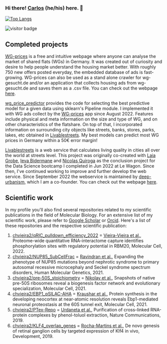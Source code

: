 ### Hi there! [Carlos](https://www.canva.com/design/DAFDka_ylKY/V-MMMoJv639cr9I8bn8mIQ/view?utm_content=DAFDka_ylKY&utm_campaign=designshare&utm_medium=link&utm_source=publishsharelink) (he/his) here. 👋 

[![Top Langs](https://github-readme-stats.vercel.app/api/top-langs/?username=chvieira2&layout=compact)](https://github.com/chvieira2/github-readme-stats)

![visitor badge](https://visitor-badge.glitch.me/badge?page_id=chvieira2.visitor-badge&left_color=red&right_color=green&left_text=Hello%20Visitors)


## Completed projects
[WG-prices](https://github.com/chvieira2/housing_crawler) is a free and intuitive webpage where anyone can analyse the market of shared flats (WGs) in Germany. It was created out of curiosity and desire to help people understand the housing market better. With roughly 750 new offers posted everyday, the embedded database of ads is fast-growing.  WG-prices can also be used as a stand alone crawler for wg-gesucht.de and/or an application that collects housing ads from wg-gesucht.de and saves them as a .csv file. You can check out the webpage [here](https://wgs-in-germany.streamlit.app/).

[wg_price_predictor](https://github.com/chvieira2/wg_price_predictor) provides the code for selecting the best predictive model for a given data using sklearn's Pipeline module. I implemented it with WG ads collect by the [WG-prices](https://github.com/chvieira2/housing_crawler) app since August 2022. Features include physical and meta information on the size and type of WG, and on other characteristics of the flatshare. On top of that, I incorporated information on surrounding city objects like streets, banks, stores, parks, lakes, etc obtained in [Livablestreets](https://github.com/chvieira2/livablestreets). My best models can predict most WG prices in Germany within a 50€ error margin!

[Livablestreets](https://github.com/chvieira2/livablestreets) is a web service that calculates living quality in cities all over the world at streets level.
This project was originally co-created with [Laia Grobe](https://github.com/Laiagdla), [Ieva Bidermane](https://github.com/ievabi) and [Nicolas Quiroga](https://github.com/nicoquiroga941) as the conclusion project for the Data Science bootcamp I completed in Jun 2022 at Le Wagon. Since then, I've continued working to improve and further develop the web service. Since September 2022 the webservice is maintained by [deep-urbanism](https://github.com/deep-urbanism/livablestreets), which I am a co-founder. You can check out the webpage [here](https://livablestreets.streamlit.app/).


## Scientific work
In my profile you'll also find several repositories related to my scientific publications in the field of Molecular Biology. For an extensive list of my scientific work, please refer to [Google Scholar](https://scholar.google.com/citations?user=0A5L-RYAAAAJ&hl=en&oi=sra) or [Orcid](https://orcid.org/0000-0001-5443-4507). Here's a list of these repositories and the respective scientific publication:
1. [chvieira2/qRIC_pulldown_efficiency_2022](https://github.com/chvieira2/qRIC_pulldown_efficiency_2022) = [Vieira-Vieira et al.](https://www.cell.com/molecular-cell/fulltext/S1097-2765(22)00262-3), Proteome-wide quantitative RNA-interactome capture identifies phosphorylation sites with regulatory potential in RBM20, Molecular Cell, 2022.
2. [chvieira2/NUP85_SubCellFrac](https://github.com/chvieira2/NUP85_SubCellFrac) = [Ravindran et al.](https://academic.oup.com/hmg/article-abstract/30/22/2068/6307744), Expanding the phenotype of NUP85 mutations beyond nephrotic syndrome to primary autosomal recessive microcephaly and Seckel syndrome spectrum disorders, Human Molecular Genetics, 2021.
3. [chvieira2/pre-50S_stoichiometry](https://github.com/chvieira2/pre-50S_stoichiometry) = [Nikolay et al.](https://www.sciencedirect.com/science/article/pii/S1097276521000927), Snapshots of native pre-50S ribosomes reveal a biogenesis factor network and evolutionary specialization, Molecular Cell, 2021.
4. [chvieira2/EBP1_pSILAC-AHA](https://github.com/chvieira2/EBP1_pSILAC-AHA) = [Kraushar et al.](https://www.sciencedirect.com/science/article/pii/S1097276520308376), Protein synthesis in the developing neocortex at near-atomic resolution reveals Ebp1-mediated neuronal proteostasis at the 60S tunnel exit, Molecular Cell, 2021.
5. [chvieira2/PTex-Repo](https://github.com/chvieira2/PTex-Repo) = [Urdaneta et al.](https://www.nature.com/articles/s41467-019-08942-3), Purification of cross-linked RNA-protein complexes by phenol-toluol extraction, Nature Communications, 2019.
6. [chvieira2/KLF4_overlap_genes](https://github.com/chvieira2/KLF4_overlap_genes) = [Rocha-Martins et al.](https://journals.biologists.com/dev/article/146/16/dev176586/224191/De-novo-genesis-of-retinal-ganglion-cells-by), De novo genesis of retinal ganglion cells by targeted expression of Klf4 in vivo, Development, 2019.
